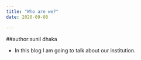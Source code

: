 ```yaml
---
title: "Who are we?"
date: 2020-09-08

---
```

##author:sunil dhaka
- In this blog I am going to talk about our institution.
